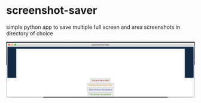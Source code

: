 # screenshot-saver
simple python app to save multiple full screen and area screenshots in directory of choice 

![app_screenshot1](app_screenshot1.png)
